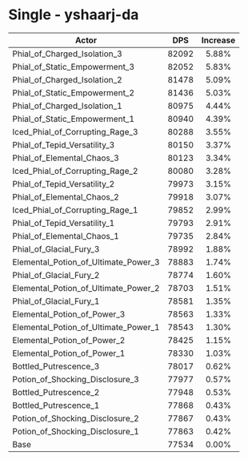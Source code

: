 # Single - yshaarj-da
| Actor | DPS | Increase |
|---|:---:|:---:|
|Phial_of_Charged_Isolation_3|82092|5.88%|
|Phial_of_Static_Empowerment_3|82052|5.83%|
|Phial_of_Charged_Isolation_2|81478|5.09%|
|Phial_of_Static_Empowerment_2|81436|5.03%|
|Phial_of_Charged_Isolation_1|80975|4.44%|
|Phial_of_Static_Empowerment_1|80940|4.39%|
|Iced_Phial_of_Corrupting_Rage_3|80288|3.55%|
|Phial_of_Tepid_Versatility_3|80150|3.37%|
|Phial_of_Elemental_Chaos_3|80123|3.34%|
|Iced_Phial_of_Corrupting_Rage_2|80080|3.28%|
|Phial_of_Tepid_Versatility_2|79973|3.15%|
|Phial_of_Elemental_Chaos_2|79918|3.07%|
|Iced_Phial_of_Corrupting_Rage_1|79852|2.99%|
|Phial_of_Tepid_Versatility_1|79793|2.91%|
|Phial_of_Elemental_Chaos_1|79735|2.84%|
|Phial_of_Glacial_Fury_3|78992|1.88%|
|Elemental_Potion_of_Ultimate_Power_3|78883|1.74%|
|Phial_of_Glacial_Fury_2|78774|1.60%|
|Elemental_Potion_of_Ultimate_Power_2|78703|1.51%|
|Phial_of_Glacial_Fury_1|78581|1.35%|
|Elemental_Potion_of_Power_3|78563|1.33%|
|Elemental_Potion_of_Ultimate_Power_1|78543|1.30%|
|Elemental_Potion_of_Power_2|78425|1.15%|
|Elemental_Potion_of_Power_1|78330|1.03%|
|Bottled_Putrescence_3|78017|0.62%|
|Potion_of_Shocking_Disclosure_3|77977|0.57%|
|Bottled_Putrescence_2|77948|0.53%|
|Bottled_Putrescence_1|77868|0.43%|
|Potion_of_Shocking_Disclosure_2|77867|0.43%|
|Potion_of_Shocking_Disclosure_1|77863|0.42%|
|Base|77534|0.00%|
